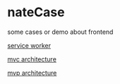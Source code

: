 # nateCase

some cases or demo about frontend

[service worker](https://wangbaoqi.github.io/nateCase/serviceWork/index.html)


[mvc architecture](https://wangbaoqi.github.io/nateCase/mvcFront/mvc.html)


[mvp architecture](https://wangbaoqi.github.io/nateCase/mvpFront/index.html)

